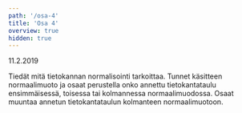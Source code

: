 ```yaml
---
path: '/osa-4'
title: 'Osa 4'
overview: true
hidden: true
---
```


<deadline>11.2.2019</deadline>

Tiedät mitä tietokannan normalisointi tarkoittaa. Tunnet käsitteen normaalimuoto ja osaat perustella onko annettu tietokantataulu ensimmäisessä, toisessa tai kolmannessa normaalimuodossa. Osaat muuntaa annetun tietokantataulun kolmanteen normaalimuotoon.


<please-login></please-login>

<pages-in-this-section></pages-in-this-section>


<ab-study id="self_evaluation_k19_tikape">

<only-for-ab-group group=1>

<exercises-in-this-section ignore-quiz-tags="group-2,group-3"></exercises-in-this-section>

</only-for-ab-group>

<only-for-ab-group group=2>

<exercises-in-this-section ignore-quiz-tags="group-1,group-3"></exercises-in-this-section>

</only-for-ab-group>

<only-for-ab-group group=3>

<exercises-in-this-section ignore-quiz-tags="group-1,group-2"></exercises-in-this-section>

</only-for-ab-group>

</ab-study>
